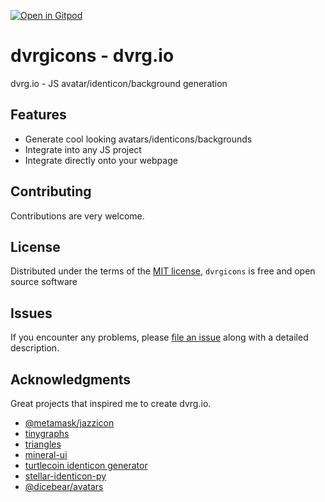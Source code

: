 [![Open in Gitpod](https://gitpod.io/button/open-in-gitpod.svg)](https://gitpod.io/#https://github.com/a-chugunov/dvrgicons)

# dvrgicons - dvrg.io
dvrg.io - JS avatar/identicon/background generation

## Features
* Generate cool looking avatars/identicons/backgrounds
* Integrate into any JS project
* Integrate directly onto your webpage


## Contributing
Contributions are very welcome. 


## License
Distributed under the terms of the [MIT license](http://opensource.org/licenses/MIT), `dvrgicons` is free and open source software


## Issues
If you encounter any problems, please [file an issue](https://github.com/a-chugunov/dvrgicons/issues) along with a detailed description.



## Acknowledgments
Great projects that inspired me to create dvrg.io. 

 - [@metamask/jazzicon](https://github.com/MetaMask/jazzicon#readme)
 - [tinygraphs](https://github.com/taironas/tinygraphs)
 - [triangles](https://github.com/msurguy/triangles)
 - [mineral-ui](https://github.com/mineral-ui/mineral-ui)
 - [turtlecoin identicon generator](https://github.com/turtlecoin/paper-turtle)
 - [stellar-identicon-py](https://github.com/Lobstrco/stellar-identicon-py)
 - [@dicebear/avatars](https://github.com/dicebear/dicebear)
